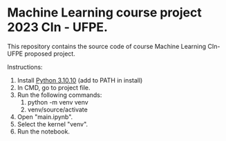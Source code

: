 # Machine Learning course project 2023 CIn - UFPE.

This repository contains the source code of course Machine Learning CIn-UFPE proposed project.

Instructions:
1. Install [Python 3.10.10](https://www.python.org/downloads/release/python-31010/) (add to PATH in install)
2. In CMD, go to project file.
3. Run the following commands:
    1. python -m venv venv
    2. venv/source/activate
4. Open "main.ipynb".
5. Select the kernel "venv".
6. Run the notebook.

